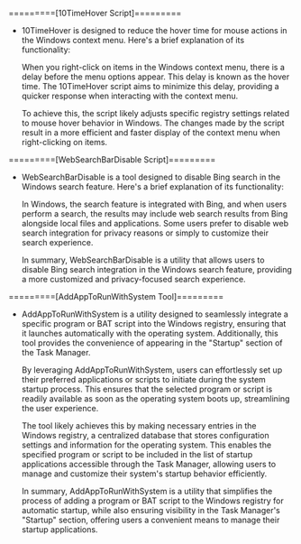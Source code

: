 =========[10TimeHover Script]=========

* 10TimeHover is designed to reduce the hover time for mouse actions in the Windows context menu. Here's a brief explanation of its functionality:

  When you right-click on items in the Windows context menu, there is a delay before the menu options appear. This delay is known as the hover time. The 10TimeHover script aims to minimize this delay, providing a quicker response when interacting with the context menu.

  To achieve this, the script likely adjusts specific registry settings related to mouse hover behavior in Windows. The changes made by the script result in a more efficient and faster display of the context menu when right-clicking on items.

  
=========[WebSearchBarDisable Script]=========

* WebSearchBarDisable is a tool designed to disable Bing search in the Windows search feature. Here's a brief explanation of its functionality:

  In Windows, the search feature is integrated with Bing, and when users perform a search, the results may include web search results from Bing alongside local files and applications. Some users prefer to disable web search integration for privacy reasons or simply to customize their search experience.

  In summary, WebSearchBarDisable is a utility that allows users to disable Bing search integration in the Windows search feature, providing a more customized and privacy-focused search experience.
  
  
=========[AddAppToRunWithSystem Tool]=========

* AddAppToRunWithSystem is a utility designed to seamlessly integrate a specific program or BAT script into the Windows registry, ensuring that it launches automatically with the operating system. Additionally, this tool provides the convenience of appearing in the "Startup" section of the Task Manager.

  By leveraging AddAppToRunWithSystem, users can effortlessly set up their preferred applications or scripts to initiate during the system startup process. This ensures that the selected program or script is readily available as soon as the operating system boots up, streamlining the user experience.

  The tool likely achieves this by making necessary entries in the Windows registry, a centralized database that stores configuration settings and information for the operating system. This enables the specified program or script to be included in the list of startup applications accessible through the Task Manager, allowing users to manage and customize their system's startup behavior efficiently.

  In summary, AddAppToRunWithSystem is a utility that simplifies the process of adding a program or BAT script to the Windows registry for automatic startup, while also ensuring visibility in the Task Manager's "Startup" section, offering users a convenient means to manage their startup applications.
